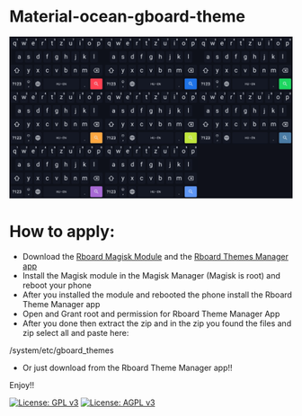 # Material-ocean-gboard-theme

<p align="center">
<img src="/Material_lively.png" alt="Material_lively">
</p>


# How to apply:
- Download the <a href="https://t.me/gboardthemes/44316">Rboard Magisk Module</a> and the <a href="https://github.com/DerTyp7214/Rboard-Theme-Manager/releases"> Rboard Themes Manager app</a><br>
- Install the Magisk module in the Magisk Manager (Magisk is root) and reboot your phone<br>
- After you installed the module and rebooted the phone install the Rboard Theme Manager app<br>
- Open and Grant root and permission for Rboard Theme Manager App<br>
- After you done then extract the zip and in the zip you found the files and zip select all and paste here:

/system/etc/gboard_themes

- Or just download from the Rboard Theme Manager app!!


Enjoy!!

[![License: GPL v3](https://img.shields.io/badge/License-GPLv3-blue.svg)](https://www.gnu.org/licenses/gpl-3.0)
[![License: AGPL v3](https://img.shields.io/badge/License-AGPL%20v3-blue.svg)](https://www.gnu.org/licenses/agpl-3.0)